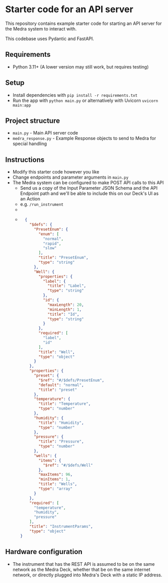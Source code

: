 # Starter code for an API server 

This repository contains example starter code for starting an API server
for the Medra system to interact with. 

This codebase uses Pydantic and FastAPI.

## Requirements 

- Python 3.11+ (A lower version may still work, but requires testing)

## Setup

- Install dependencies with `pip install -r requirements.txt`
- Run the app with `python main.py` or alternatively with Uvicorn `uvicorn main:app`

## Project structure 

- `main.py` - Main API server code
- `medra_response.py` - Example Response objects to send to Medra for special handling

## Instructions

- Modify this starter code however you like 
- Change endpoints and parameter arguments in `main.py` 
- The Medra system can be configured to make POST API calls to this API
  - Send us a copy of the Input Parameter JSON Schema and the API Endpoint path and we'll be able to include this on our Deck's UI as an Action
  - e.g. `/run_instrument`
  -
  - ```json
      {
        "$defs": {
          "PresetEnum": {
            "enum": [
              "normal",
              "rapid",
              "slow"
            ],
            "title": "PresetEnum",
            "type": "string"
          },
          "Well": {
            "properties": {
              "label": {
                "title": "Label",
                "type": "string"
              },
              "id": {
                "maxLength": 20,
                "minLength": 1,
                "title": "Id",
                "type": "string"
              }
            },
            "required": [
              "label",
              "id"
            ],
            "title": "Well",
            "type": "object"
          }
        },
        "properties": {
          "preset": {
            "$ref": "#/$defs/PresetEnum",
            "default": "normal",
            "title": "preset"
          },
          "temperature": {
            "title": "Temperature",
            "type": "number"
          },
          "humidity": {
            "title": "Humidity",
            "type": "number"
          },
          "pressure": {
            "title": "Pressure",
            "type": "number"
          },
          "wells": {
            "items": {
              "$ref": "#/$defs/Well"
            },
            "maxItems": 96,
            "minItems": 1,
            "title": "Wells",
            "type": "array"
          }
        },
        "required": [
          "temperature",
          "humidity",
          "pressure"
        ],
        "title": "InstrumentParams",
        "type": "object"
    }
    ```


## Hardware configuration 

- The instrument that has the REST API is assumed to be on the same 
network as the Medra Deck, whether that be on the same internet network,
or directly plugged into Medra's Deck with a static IP address.
